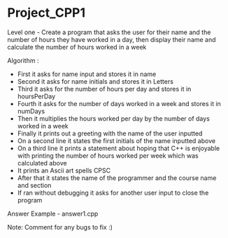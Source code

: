 # Project_CPP1
Level one - Create a program that asks the user for their name and the number of hours they have worked in a day, then display their name and calculate the number of hours worked in a week

Algorithm :

-	First it asks for name input and stores it in name
-	Second it asks for name initials and stores it in Letters
-	Third it asks for the number of hours per day and stores it in hoursPerDay
-	Fourth it asks for the number of days worked in a week and stores it in numDays
-	Then it multiplies the hours worked per day by the number of days worked in a week
-	Finally it prints out a greeting with the name of the user inputted
-	On a second line it states the first initials of the name inputted above
-	On a third line it prints a statement about hoping that C++ is enjoyable with printing the number of hours worked per week which was calculated above
-	It prints an Ascii art spells CPSC
-	After that it states the name of the programmer and the course name and section
-	If ran without debugging it asks for another user input to close the program

Answer Example - answer1.cpp

Note: Comment for any bugs to fix :)
